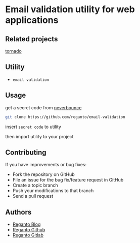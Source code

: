 Email validation utility for web applications
==============================

## Related projects
[tornado](https://github.com/reganto/tornado)

## Utility

* `email validation`

## Usage

get a secret code from [neverbounce](https://neverbounce.com/)

```bash
git clone https://github.com/reganto/email-validation
```

insert `secret code` to utility

then import utility to your project

## Contributing

If you have improvements or bug fixes:

* Fork the repository on GitHub
* File an issue for the bug fix/feature request in GitHub
* Create a topic branch
* Push your modifications to that branch
* Send a pull request

## Authors

* [Reganto Blog](http://reganto.blog.ir)
* [Reganto Github](https://github.com/reganto)
* [Reganto Gitlab](https://gitlab.com/reganto)
